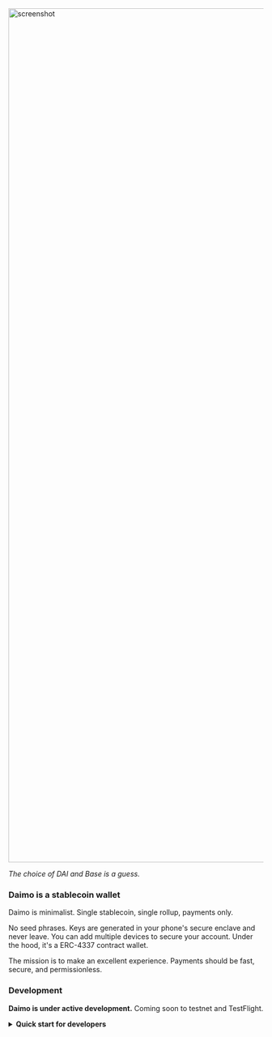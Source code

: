 <img width="1688" alt="screenshot" src="https://i.imgur.com/tR6urgF.png">

_The choice of DAI and Base is a guess._

### Daimo is a stablecoin wallet

Daimo is minimalist. Single stablecoin, single rollup, payments only.

No seed phrases. Keys are generated in your phone's secure enclave and never
leave. You can add multiple devices to secure your account. Under the hood, it's
a ERC-4337 contract wallet.

The mission is to make an excellent experience. Payments should be fast, secure, and permissionless.

### Development

**Daimo is under active development.** Coming soon to testnet and TestFlight.

<details>
<summary><strong>Quick start for developers</strong></summary>

You'll need Node 20 and recent Xcode. Clone the repo, loading submodules.

```
git clone git@github.com:daimo-eth/daimo --recurse-submodules
```

Install prerequisites.

```
# Install Foundry
curl -L https://foundry.paradigm.xyz | bash
# Reload your terminal, then run:
foundryup
```

```
# Install Expo EAS
npm i -g eas-cli
```

Next, build the app.

```
npm i
npm run build
```

Configure the API.

- To run the API locally, configure the `DAIMO_API_*` env vars.
  - Additionally, run a Postgres Server instance in the background locally using `initdb daimo && pg_ctl -D daimo start`. To stop, use `pg_ctl -D daimo stop`.
- To use the testnet staging API, set `DAIMO_APP_API_URL=https://daimo-api-stage.onrender.com`.

Finally, run the app in the iOS simulator.

If you're in the <a href="https://expo.dev/accounts/daimo">Daimo team on Expo</a>, you can download the latest base build from there.

> Expo apps come in two layers: a native layer and a React Native (typescript) layer. Whenever you add a native module or update `@daimo/expo-enclave`, you must rebuild the native app. For details, see the `@daimo/mobile` package.

Once the base app is installed in your simulator, you can run Daimo:

```
npm run dev
```

## Running the backend

`daimo-mobile` and `daimo-web` both rely on `daimo-api`.

By default:

- `daimo-mobile` runs the Expo incremental build server on localhost:8080
- `daimo-web` runs the web app, including fallback deeplinks, on localhost:3001
- `daimo-api` runs the TRPC API on localhost:3000

</details>
